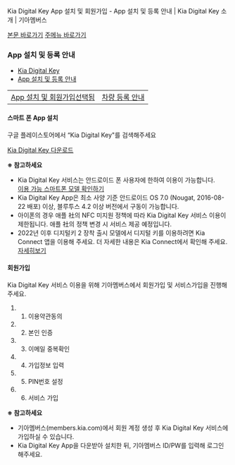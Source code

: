 Kia Digital Key App 설치 및 회원가입 - App 설치 및 등록 안내 | Kia Digital Key 소개 | 기아멤버스










 



[본문 바로가기](#content)
[주메뉴 바로가기](#gnb)

### App 설치 및 등록 안내

* [Kia Digital Key](https://members.kia.com/kr/view/qdks/info/qdks_kdk_service_intro.do)
* [App 설치 및 등록 안내](https://members.kia.com/kr/view/qdks/info/qdks_setup_user.do)

|  |  |
| --- | --- |
| [App 설치 및 회원가입선택됨](/kr/view/qdks/info/qdks_setup_user.do) | [차량 등록 안내](/kr/view/qdks/info/qdks_setup_vehicle.do) |

#### 스마트 폰 App 설치

구글 플레이스토어에서 “Kia Digital Key"를 검색해주세요

[Kia Digital Key 다운로드](https://play.google.com/store/apps/details?id=com.kia.digitalcarkey1)

**※ 참고하세요**

* Kia Digital Key 서비스는 안드로이드 폰 사용자에 한하여 이용이 가능합니다.  
  [이용 가능 스마트폰 모델 확인하기](https://members.kia.com/kr/kfiles/dkc/KIA-Digitalkey_SmartphoneList.pdf)
* Kia Digital Key App은 최소 사양 기준 안드로이드 OS 7.0 (Nougat, 2016-08-22 배포) 이상, 블루투스 4.2 이상 버전에서 구동이 가능합니다.
* 아이폰의 경우 애플 社의 NFC 미지원 정책에 따라 Kia Digital Key 서비스 이용이 제한됩니다. 애플 社의 정책 변경 시 서비스 제공 예정입니다.
* 2022년 이후 디지털키 2 장착 출시 모델에서 디지털 키를 이용하려면 Kia Connect 앱을 이용해 주세요. 더 자세한 내용은 Kia Connect에서 확인해 주세요.  
  [자세히보기](https://connect.kia.com/kr/01_service/digital_key.html)

#### 회원가입

Kia Digital Key 서비스 이용을 위해 기아멤버스에서 회원가입 및 서비스가입을 진행해주세요.

1. 01. 이용약관동의
2. 02. 본인 인증
3. 03. 이메일 중복확인
4. 04. 가입정보 입력
5. 05. PIN번호 설정
6. 06. 서비스 가입

**※ 참고하세요**

* 기아멤버스(members.kia.com)에서 회원 계정 생성 후 Kia Digital Key 서비스에 가입하실 수 있습니다.
* Kia Digital Key App을 다운받아 설치한 뒤, 기아멤버스 ID/PW를 입력해 로그인 해주세요.